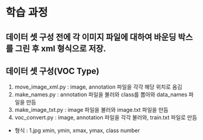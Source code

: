 # 학습 과정


## 데이터 셋 구성 전에 각 이미지 파일에 대하여 바운딩 박스를 그린 후 xml 형식으로 저장.
## 데이터 셋 구성(VOC Type)
1. move_image_xml.py : image, annotation 파일을 각각 해당 위치로 옴김
2. make_names.py : annotation 파일을 불러와 class를 뽑아와 data_names 파일을 만듬
3. make_image_txt.py : image 파일을 불러와 image.txt 파일을 만듬
4. voc_convert.py : image, annotation 파일을 각각 불러와, train.txt 파일로 만듬
  * 형식 : 1.jpg xmin, ymin, xmax, ymax, class number
